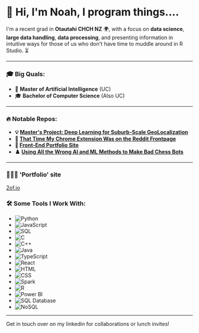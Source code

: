 # 👋 Hi, I'm Noah, I program things.... 

I'm a recent grad in **Otautahi CHCH NZ** 🌍, with a focus on **data science**, **large data handling**, **data processing**, and presenting information in intuitive ways for those of us who don't have time to muddle around in R Studio. ⏳

---

### 🎓 Big Quals:

- 🚀 **Master of Artificial Intelligence** (UC)  
- 🎓 **Bachelor of Computer Science** (Also UC)

---

### 🔥 Notable Repos:

- **💡 [Master's Project: Deep Learning for Suburb-Scale GeoLocalization](https://github.com/2of/Deep-Learning-City-Scale-GeoLocalization-Model)**  
- **🚀 [That Time My Chrome Extension Was on the Reddit Frontpage](https://github.com/2of/No-More-Marketplace-Chrome)**  
- **🎨 [Front-End Portfolio Site](https://github.com/2of/Portfolio-site)**  
- **♟️ [Using All the Wrong AI and ML Methods to Make Bad Chess Bots](Link)**  

---

### 🧑🏻‍💻 'Portfolio' site
[2of.io](https://2of.io)

### 🛠️ Some Tools I Work With:

- ![Python](https://img.shields.io/badge/Python-3.9-blue)
- ![JavaScript](https://img.shields.io/badge/JavaScript-ES6-yellow)
- ![SQL](https://img.shields.io/badge/SQL-Database-blue)
- ![C](https://img.shields.io/badge/C-language-black)
- ![C++](https://img.shields.io/badge/C%2B%2B-language-blue)
- ![Java](https://img.shields.io/badge/Java-11-orange)
- ![TypeScript](https://img.shields.io/badge/TypeScript-4.3-blue)
- ![React](https://img.shields.io/badge/React-17-blue)
- ![HTML](https://img.shields.io/badge/HTML5-white)
- ![CSS](https://img.shields.io/badge/CSS3-blue)
- ![Spark](https://img.shields.io/badge/Apache%20Spark-3.0-orange)
- ![R](https://img.shields.io/badge/R-4.0-blue)
- ![Power BI](https://img.shields.io/badge/Power%20BI-Desktop-orange)
- ![SQL Database](https://img.shields.io/badge/SQL%20Database-grey)
- ![NoSQL](https://img.shields.io/badge/NoSQL-green)


---

Get in touch over on my linkedin for collaborations or lunch invites!
